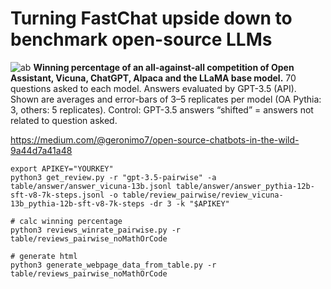 # Turning FastChat upside down to benchmark open-source LLMs

![ab](https://miro.medium.com/v2/resize:fit:2000/format:webp/1*b3sO0UT6JgpNOyCY1bL1HA.png)
**Winning percentage of an all-against-all competition of Open Assistant, Vicuna, ChatGPT, Alpaca and the LLaMA base model.** 70 questions asked to each model. Answers evaluated by GPT-3.5 (API). Shown are averages and error-bars of 3–5 replicates per model (OA Pythia: 3, others: 5 replicates). Control: GPT-3.5 answers “shifted” = answers not related to question asked.

https://medium.com/@geronimo7/open-source-chatbots-in-the-wild-9a44d7a41a48

```# get reviews from OpenAI API
export APIKEY="YOURKEY"
python3 get_review.py -r "gpt-3.5-pairwise" -a table/answer/answer_vicuna-13b.jsonl table/answer/answer_pythia-12b-sft-v8-7k-steps.jsonl -o table/review_pairwise/review_vicuna-13b_pythia-12b-sft-v8-7k-steps -dr 3 -k "$APIKEY"

# calc winning percentage
python3 reviews_winrate_pairwise.py -r table/reviews_pairwise_noMathOrCode

# generate html
python3 generate_webpage_data_from_table.py -r table/reviews_pairwise_noMathOrCode
```
